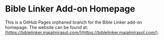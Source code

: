 # Bible Linker Add-on Homepage
This is a GitHub Pages orphaned branch for the Bible Linker add-on homepage. The website can be found at: [https://biblelinker.majalmirasol.com/](https://biblelinker.majalmirasol.com/).
